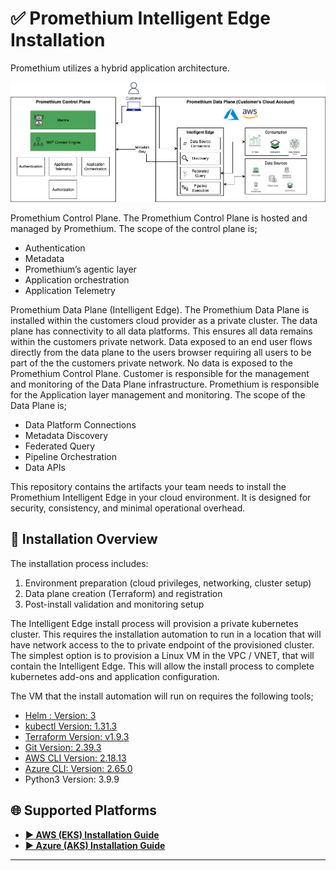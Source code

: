 # ✅ Promethium Intelligent Edge Installation

Promethium utilizes a hybrid application architecture.

![High Level Architecture Diagram](./images/PromethiumHighLevelArchitecture.png)

Promethium Control Plane. The Promethium Control Plane is hosted and managed by Promethium. The scope of the control plane is;

- Authentication
- Metadata
- Promethium’s agentic layer
- Application orchestration
- Application Telemetry

Promethium Data Plane (Intelligent Edge). The Promethium Data Plane is installed within the customers cloud provider as a private cluster. The data plane has connectivity to all data platforms. This ensures all data remains within the customers private network. Data exposed to an end user flows directly from the data plane to the users browser requiring all users to be part of the the customers private network. No data is exposed to the Promethium Control Plane. Customer is responsible for the management and monitoring of the Data Plane infrastructure. Promethium is responsible for the Application layer management and monitoring. The scope of the Data Plane is;

- Data Platform Connections
- Metadata Discovery
- Federated Query
- Pipeline Orchestration
- Data APIs

This repository contains the artifacts your team needs to install the Promethium Intelligent Edge in your cloud environment. It is designed for security, consistency, and minimal operational overhead.

## 🧱 Installation Overview

The installation process includes:

1. Environment preparation (cloud privileges, networking, cluster setup)
2. Data plane creation (Terraform) and registration
3. Post-install validation and monitoring setup

The Intelligent Edge install process will provision a private kubernetes cluster. This requires the installation automation to run in a location that will have network access to the to private endpoint of the provisioned cluster. The simplest option is to provision a Linux VM in the VPC / VNET, that will contain the Intelligent Edge. This will allow the install process to complete kubernetes add-ons and application configuration.

The VM that the install automation will run on requires the following tools;

- [Helm : Version: 3](https://helm.sh/docs/intro/install/)
- [kubectl Version: 1.31.3](https://kubernetes.io/docs/tasks/tools/install-kubectl-linux/)
- [Terraform Version: v1.9.3](https://learn.hashicorp.com/tutorials/terraform/install-cli)
- [Git Version: 2.39.3](https://git-scm.com/book/en/v2/Getting-Started-Installing-Git)
- [AWS CLI Version: 2.18.13](https://docs.aws.amazon.com/cli/latest/userguide/getting-started-install.html)
- [Azure CLI: Version: 2.65.0](https://learn.microsoft.com/en-us/cli/azure/install-azure-cli)
- Python3 Version: 3.9.9


## 🌐 Supported Platforms

- [**▶ AWS (EKS) Installation Guide**](./AWS/README.md)
- [**▶ Azure (AKS) Installation Guide**](./azure/README.md)
  
---
